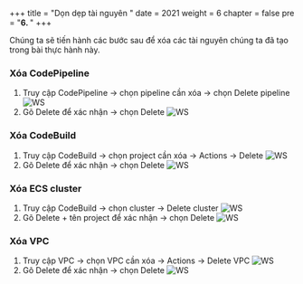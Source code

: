 +++
title = "Dọn dẹp tài nguyên  "
date = 2021
weight = 6
chapter = false
pre = "<b>6. </b>"
+++

Chúng ta sẽ tiến hành các bước sau để xóa các tài nguyên chúng ta đã tạo trong bài thực hành này.

### Xóa CodePipeline
1. Truy cập CodePipeline -> chọn pipeline cần xóa -> chọn Delete pipeline
![WS](/images/cleanup/1.png) 
2. Gõ Delete để xác nhận -> chọn Delete
![WS](/images/cleanup/2.png) 
### Xóa CodeBuild
1. Truy cập CodeBuild -> chọn project cần xóa -> Actions -> Delete
![WS](/images/cleanup/3.png) 
2. Gõ Delete để xác nhận -> chọn Delete
![WS](/images/cleanup/4.png) 
### Xóa ECS cluster
1. Truy cập CodeBuild -> chọn cluster -> Delete cluster
![WS](/images/cleanup/8.png) 
2. Gõ Delete + tên project để xác nhận -> chọn Delete
![WS](/images/cleanup/9.png) 
### Xóa VPC
1. Truy cập VPC -> chọn VPC cần xóa -> Actions -> Delete VPC
![WS](/images/cleanup/6.png) 
2. Gõ Delete để xác nhận -> chọn Delete
![WS](/images/cleanup/7.png) 

